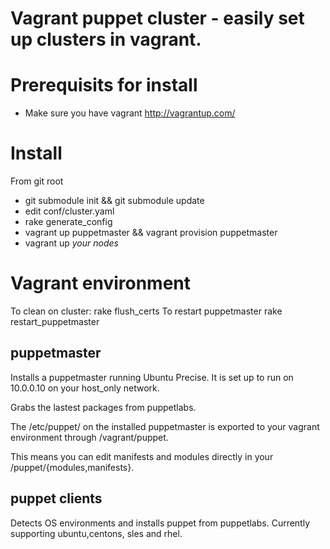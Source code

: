 Vagrant puppet cluster  - easily set up clusters in vagrant.
==============
# Prerequisits for install
 
  * Make sure you have vagrant http://vagrantup.com/

# Install

 From git root 
  * git submodule init && git submodule update
  * edit conf/cluster.yaml 
  * rake generate_config
  * vagrant up puppetmaster && vagrant provision puppetmaster 
  * vagrant up *your nodes*



# Vagrant environment

To clean on cluster: rake flush_certs
To restart puppetmaster rake restart_puppetmaster

## puppetmaster
  
Installs a puppetmaster running Ubuntu Precise. It is set up to run on 10.0.0.10 on your host_only network.

Grabs the lastest packages from puppetlabs.

The /etc/puppet/ on the installed puppetmaster is exported to your vagrant environment through /vagrant/puppet.

This means you can edit manifests and modules directly in your <vagrantdir>/puppet/{modules,manifests}.

## puppet clients

Detects OS environments and installs puppet from puppetlabs. Currently supporting ubuntu,centons, sles and rhel.

